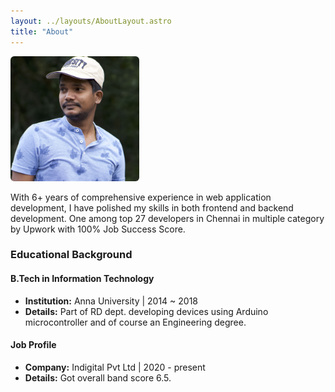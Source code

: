 ```yaml
---
layout: ../layouts/AboutLayout.astro
title: "About"
---
```


<img src="/src/assets/images/pic-karti.jpg" alt="Karthick K profile picture" style="height: 200px;border-radius: .375rem">

With 6+ years of comprehensive experience in web application development, I have polished my skills in both frontend and backend development.
One among top 27 developers in Chennai in multiple category by Upwork with 100% Job Success Score.

### Educational Background

#### B.Tech in Information Technology

- **Institution:** Anna University | 2014 ~ 2018
- **Details:** Part of RD dept. developing devices using Arduino microcontroller and of course an Engineering degree.

#### Job Profile

- **Company:** Indigital Pvt Ltd | 2020 - present
- **Details:** Got overall band score 6.5.
